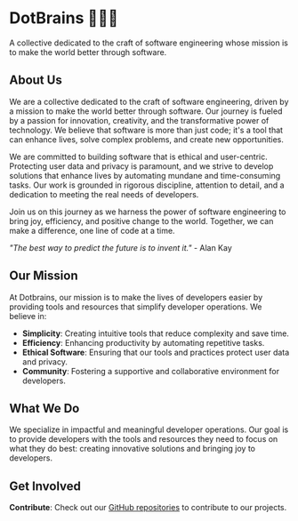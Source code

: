 # DotBrains 🧑🏼‍💻  

A collective dedicated to the craft of software engineering whose mission is to make the world better through software.

## About Us

We are a collective dedicated to the craft of software engineering, driven by a mission to make the world better through software. Our journey is fueled by a passion for innovation, creativity, and the transformative power of technology. We believe that software is more than just code; it's a tool that can enhance lives, solve complex problems, and create new opportunities.

We are committed to building software that is ethical and user-centric. Protecting user data and privacy is paramount, and we strive to develop solutions that enhance lives by automating mundane and time-consuming tasks. Our work is grounded in rigorous discipline, attention to detail, and a dedication to meeting the real needs of developers.

Join us on this journey as we harness the power of software engineering to bring joy, efficiency, and positive change to the world. Together, we can make a difference, one line of code at a time.

*"The best way to predict the future is to invent it."* - Alan Kay

## Our Mission

At Dotbrains, our mission is to make the lives of developers easier by providing tools and resources that simplify developer operations. We believe in:

- **Simplicity**: Creating intuitive tools that reduce complexity and save time.
- **Efficiency**: Enhancing productivity by automating repetitive tasks.
- **Ethical Software**: Ensuring that our tools and practices protect user data and privacy.
- **Community**: Fostering a supportive and collaborative environment for developers.

## What We Do

We specialize in impactful and meaningful developer operations. Our goal is to provide developers with the tools and resources they need to focus on what they do best: creating innovative solutions and bringing joy to developers.

## Get Involved

**Contribute**: Check out our [GitHub repositories](https://github.com/orgs/dotbrains/repositories) to contribute to our projects.
